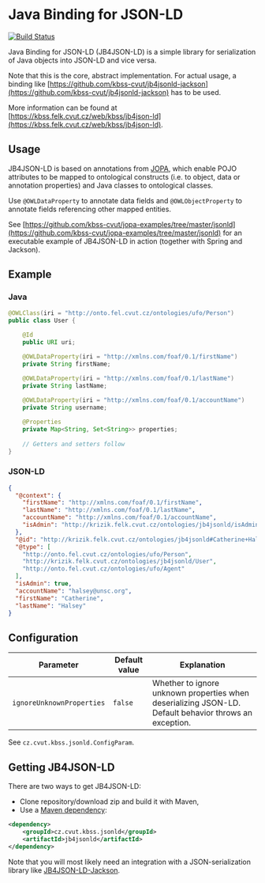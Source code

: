 # Java Binding for JSON-LD

[![Build Status](https://kbss.felk.cvut.cz/jenkins/buildStatus/icon?job=jaxb-jsonld)](https://kbss.felk.cvut.cz/jenkins/job/jaxb-jsonld)

Java Binding for JSON-LD (JB4JSON-LD) is a simple library for serialization of Java objects into JSON-LD and vice versa.

Note that this is the core, abstract implementation. For actual usage, a binding like 
[https://github.com/kbss-cvut/jb4jsonld-jackson](https://github.com/kbss-cvut/jb4jsonld-jackson)
has to be used.

More information can be found at [https://kbss.felk.cvut.cz/web/kbss/jb4json-ld](https://kbss.felk.cvut.cz/web/kbss/jb4json-ld).

## Usage

JB4JSON-LD is based on annotations from [JOPA](https://github.com/kbss-cvut/jopa), which enable POJO attributes
to be mapped to ontological constructs (i.e. to object, data or annotation properties) and Java classes to ontological
classes.

Use `@OWLDataProperty` to annotate data fields and `@OWLObjectProperty` to annotate fields referencing other mapped entities.

See [https://github.com/kbss-cvut/jopa-examples/tree/master/jsonld](https://github.com/kbss-cvut/jopa-examples/tree/master/jsonld) for
an executable example of JB4JSON-LD in action (together with Spring and Jackson).


## Example

### Java

```Java
@OWLClass(iri = "http://onto.fel.cvut.cz/ontologies/ufo/Person")
public class User {

    @Id
    public URI uri;

    @OWLDataProperty(iri = "http://xmlns.com/foaf/0.1/firstName")
    private String firstName;

    @OWLDataProperty(iri = "http://xmlns.com/foaf/0.1/lastName")
    private String lastName;
    
    @OWLDataProperty(iri = "http://xmlns.com/foaf/0.1/accountName")
    private String username;

    @Properties
    private Map<String, Set<String>> properties;
    
    // Getters and setters follow
}
```

### JSON-LD

```JSON
{
  "@context": {
    "firstName": "http://xmlns.com/foaf/0.1/firstName",
    "lastName": "http://xmlns.com/foaf/0.1/lastName",
    "accountName": "http://xmlns.com/foaf/0.1/accountName",
    "isAdmin": "http://krizik.felk.cvut.cz/ontologies/jb4jsonld/isAdmin"
  },
  "@id": "http://krizik.felk.cvut.cz/ontologies/jb4jsonld#Catherine+Halsey",
  "@type": [
    "http://onto.fel.cvut.cz/ontologies/ufo/Person",
    "http://krizik.felk.cvut.cz/ontologies/jb4jsonld/User",
    "http://onto.fel.cvut.cz/ontologies/ufo/Agent"
  ],
  "isAdmin": true,
  "accountName": "halsey@unsc.org",
  "firstName": "Catherine",
  "lastName": "Halsey"
}
```

## Configuration

Parameter | Default value | Explanation
----------|---------------|-----------
`ignoreUnknownProperties` | `false` | Whether to ignore unknown properties when deserializing JSON-LD. Default behavior throws an exception.

See `cz.cvut.kbss.jsonld.ConfigParam`.

## Getting JB4JSON-LD

There are two ways to get JB4JSON-LD:

* Clone repository/download zip and build it with Maven,
* Use a [Maven dependency](http://search.maven.org/#search%7Cga%7C1%7Ccz.cvut.kbss.jsonld):

```XML
<dependency>
    <groupId>cz.cvut.kbss.jsonld</groupId>
    <artifactId>jb4jsonld</artifactId>
</dependency>
```

Note that you will most likely need an integration with a JSON-serialization library like [JB4JSON-LD-Jackson](https://github.com/kbss-cvut/jb4jsonld-jackson).
